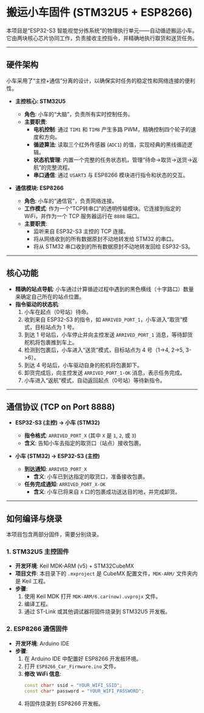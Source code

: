 # 搬运小车固件 (STM32U5 + ESP8266)

本项目是“ESP32-S3 智能视觉分拣系统”的物理执行单元——自动循迹搬运小车。它由两块核心芯片协同工作，负责接收主控指令，并精确地执行取货和送货任务。

---

## 硬件架构

小车采用了“主控+通信”分离的设计，以确保实时任务的稳定性和网络连接的便利性。

*   **主控核心: STM32U5**
    *   **角色**: 小车的“大脑”，负责所有实时控制任务。
    *   **主要职责**:
        *   **电机控制**: 通过 `TIM1` 和 `TIM8` 产生多路 PWM，精确控制四个轮子的速度和方向。
        *   **循迹算法**: 读取三个红外传感器 (`ADC1`) 的值，实现经典的黑线循迹逻辑。
        *   **状态机管理**: 内置一个完整的任务状态机，管理“待命->取货->送货->返航”的完整流程。
        *   **串口通信**: 通过 `USART3` 与 ESP8266 模块进行指令和状态的交互。

*   **通信模块: ESP8266**
    *   **角色**: 小车的“通信官”，负责网络连接。
    *   **工作模式**: 作为一个“TCP转串口”的透明传输模块。它连接到指定的 WiFi，并作为一个 TCP 服务器运行在 `8888` 端口。
    *   **主要职责**:
        *   监听来自 ESP32-S3 主控的 TCP 连接。
        *   将从网络收到的所有数据原封不动地转发给 STM32 的串口。
        *   将从 STM32 串口收到的所有数据原封不动地转发回给 ESP32-S3。

---

## 核心功能

*   **精确的站点导航**: 小车通过计算循迹过程中遇到的黑色横线（十字路口）数量来确定自己所在的站点位置。
*   **指令驱动的状态机**:
    1.  小车在起点（0号站）待命。
    2.  收到来自 ESP32-S3 的指令，如 `ARRIVED_PORT_1`，小车进入“取货”模式，目标站点为 1 号。
    3.  到达 1 号站后，小车停止并向主控发送 `ARRIVED_PORT_1` 消息，等待卸货舵机将包裹推到车上。
    4.  检测到包裹后，小车进入“送货”模式，目标站点为 4 号（1->4, 2->5, 3->6）。
    5.  到达 4 号站后，小车驱动自身的舵机将包裹卸下。
    6.  卸货完成后，向主控发送 `ARRIVED_PORT_1-OK` 消息，表示任务完成。
    7.  小车进入“返航”模式，自动返回起点（0号站）等待新指令。

---

## 通信协议 (TCP on Port 8888)

*   **ESP32-S3 (主控) -> 小车 (STM32)**
    *   **指令格式**: `ARRIVED_PORT_X` (其中 `X` 是 `1`, `2`, 或 `3`)
    *   **含义**: 告知小车去指定的取货口（站点）接收包裹。

*   **小车 (STM32) -> ESP32-S3 (主控)**
    *   **到达通知**: `ARRIVED_PORT_X`
        *   **含义**: 小车已到达指定的取货口，准备接收包裹。
    *   **任务完成通知**: `ARRIVED_PORT_X-OK`
        *   **含义**: 小车已将来自 `X` 口的包裹成功送达目的地，并完成卸货。

---

## 如何编译与烧录

本项目包含两部分固件，需要分别烧录。

### 1. STM32U5 主控固件

*   **开发环境**: Keil MDK-ARM (v5) + STM32CubeMX
*   **项目文件**: 本目录下的 `.mxproject` 是 CubeMX 配置文件，`MDK-ARM/` 文件夹内是 Keil 工程。
*   **步骤**:
    1.  使用 Keil MDK 打开 `MDK-ARM/6.car(now).uvprojx` 文件。
    2.  编译工程。
    3.  通过 ST-Link 或其他调试器将固件烧录到 STM32U5 开发板。

### 2. ESP8266 通信固件

*   **开发环境**: Arduino IDE
*   **步骤**:
    1.  在 Arduino IDE 中配置好 ESP8266 开发板环境。
    2.  打开 `ESP8266_Car_Firmware.ino` 文件。
    3.  **修改 WiFi 信息**:
        ```cpp
        const char* ssid = "YOUR_WIFI_SSID";
        const char* password = "YOUR_WIFI_PASSWORD";
        ```
    4.  将固件烧录到 ESP8266 开发板。